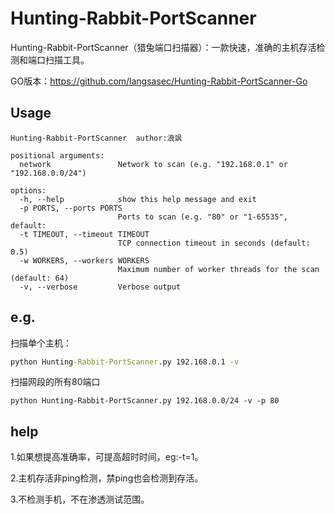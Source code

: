 # Hunting-Rabbit-PortScanner

Hunting-Rabbit-PortScanner（猎兔端口扫描器）：一款快速，准确的主机存活检测和端口扫描工具。

GO版本：https://github.com/langsasec/Hunting-Rabbit-PortScanner-Go

## Usage

```
Hunting-Rabbit-PortScanner  author:浪飒

positional arguments:
  network               Network to scan (e.g. "192.168.0.1" or "192.168.0.0/24")

options:
  -h, --help            show this help message and exit
  -p PORTS, --ports PORTS
                        Ports to scan (e.g. "80" or "1-65535", default: 
  -t TIMEOUT, --timeout TIMEOUT
                        TCP connection timeout in seconds (default: 0.5)
  -w WORKERS, --workers WORKERS
                        Maximum number of worker threads for the scan (default: 64)
  -v, --verbose         Verbose output
```

## e.g.

扫描单个主机：

```cmd
python Hunting-Rabbit-PortScanner.py 192.168.0.1 -v
```

扫描网段的所有80端口

```
python Hunting-Rabbit-PortScanner.py 192.168.0.0/24 -v -p 80
```

## help

1.如果想提高准确率，可提高超时时间，eg:-t=1。

2.主机存活非ping检测，禁ping也会检测到存活。

3.不检测手机，不在渗透测试范围。
